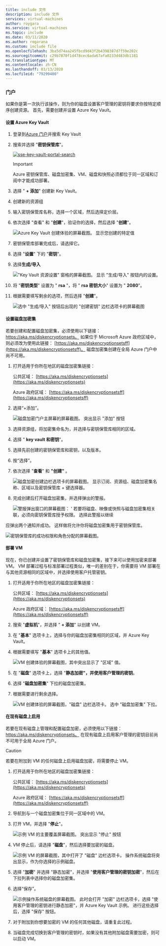 ```yaml
---
title: include 文件
description: include 文件
services: virtual-machines
author: roygara
ms.service: virtual-machines
ms.topic: include
ms.date: 03/11/2020
ms.author: rogarana
ms.custom: include file
ms.openlocfilehash: 3ba5d74aa245fbcd9d43f2b4398387d7f59e202c
ms.sourcegitcommit: c29b7870f1d478cec6ada67afa0233d483db1181
ms.translationtype: MT
ms.contentlocale: zh-CN
ms.lasthandoff: 03/13/2020
ms.locfileid: "79299480"
---
```

### <a name="portal"></a>门户

如果你是第一次执行该操作，则为你的磁盘设置客户管理的密钥将要求你按特定顺序创建资源。 首先，需要创建并设置 Azure Key Vault。

#### <a name="setting-up-your-azure-key-vault"></a>设置 Azure Key Vault

1. 登录到[Azure 门户](https://portal.azure.com/)并搜索 Key Vault
1. 搜索并选择 "**密钥保管库**"。

    [![sse-key-vault-portal-search](media/virtual-machines-disk-encryption-portal/sse-key-vault-portal-search.png)](media/virtual-machines-disk-encryption-portal/sse-key-vault-portal-search-expanded.png#lightbox)

    > [!IMPORTANT]
    > Azure 密钥保管库、磁盘加密集、VM、磁盘和快照必须都位于同一区域和订阅中才能成功部署。

1. 选择 " **+ 添加**" 创建新 Key Vault。
1. 创建新的资源组
1. 输入密钥保管库名称，选择一个区域，然后选择定价层。
1. 依次选择 "查看" 和 "**创建**"，验证你的选择，然后选择 "**创建**"。

    ![Azure Key Vault 创建体验的屏幕截图。 显示您创建的特定值](media/virtual-machines-disk-encryption-portal/sse-create-a-key-vault.png)

1. 密钥保管库部署完成后，请选择它。
1. 选择 "**设置**" 下的 "**密钥**"。
1. 选择**生成/导入**

    !["Key Vault 资源设置" 窗格的屏幕截图。 显示 "生成/导入" 按钮内的设置。](media/virtual-machines-disk-encryption-portal/sse-key-vault-generate-settings.png)

1. 将 "**密钥类型**" 设置为 " **rsa** "，将 " **rsa 密钥大小**" 设置为 " **2080**"。
1. 根据需要填写剩余的选项，然后选择 "**创建**"。

    ![选中 "生成/导入" 按钮后出现的 "创建密钥" 边栏选项卡的屏幕截图](media/virtual-machines-disk-encryption-portal/sse-create-a-key-generate.png)

#### <a name="setting-up-your-disk-encryption-set"></a>设置磁盘加密集

若要创建和配置磁盘加密集，必须使用以下链接： https://aka.ms/diskencryptionsets。 如果位于 Microsoft Azure 政府区域中，则必须改为使用此链接： [https://aka.ms/diskencryptionsetsff](https://aka.ms/diskencryptionsetsff)。 磁盘加密集创建在全局 Azure 门户中尚不可用。

1. 打开适用于你所在地区的磁盘加密集链接：

    公共区域： [https://aka.ms/diskencryptionsets](https://aka.ms/diskencryptionsets)

    Azure 政府区域： [https://aka.ms/diskencryptionsetsff](https://aka.ms/diskencryptionsetsff)
    
1. 选择“+添加”。

    ![磁盘加密门户主屏幕的屏幕截图。 突出显示 "添加" 按钮](media/virtual-machines-disk-encryption-portal/sse-create-disk-encryption-set.png)

1. 选择资源组，将加密集命名为，并选择与密钥保管库相同的区域。
1. 选择 " **key vault 和密钥**"。
1. 选择先前创建的密钥保管库和密钥，以及版本。
1. 按“选择”。
1. 依次选择 "**查看**" 和 **"创建"** 。

    ![磁盘加密创建边栏选项卡的屏幕截图。 显示订阅、资源组、磁盘加密集名称、区域以及密钥保管库 + 键选择器。](media/virtual-machines-disk-encryption-portal/sse-disk-enc-set-blade-key.png)

1. 完成创建后打开磁盘加密集，并选择弹出的警报。

    ![警报弹出窗口的屏幕截图： ' 若要将磁盘、映像或快照与磁盘加密集相关联，必须向密钥保管库授予权限。 选择此警报以继续](media/virtual-machines-disk-encryption-portal/sse-disk-enc-alert-fix.png)

应弹出两个通知并成功。 这样做将允许你将磁盘加密集用于密钥保管库。

![密钥保管库的成功权限和角色分配的屏幕截图。](media/virtual-machines-disk-encryption-portal/disk-enc-notification-success.png)

#### <a name="deploy-a-vm"></a>部署 VM

现在，你已创建并设置了密钥保管库和磁盘加密集，接下来可以使用加密来部署 VM。
VM 部署过程与标准部署过程类似，唯一的差别在于，你需要将 VM 部署在与其他资源相同的区域中，并选择使用客户托管密钥。

1. 打开适用于你所在地区的磁盘加密集链接：

    公共区域： [https://aka.ms/diskencryptionsets](https://aka.ms/diskencryptionsets)

    Azure 政府区域： [https://aka.ms/diskencryptionsetsff](https://aka.ms/diskencryptionsetsff)

1. 搜索 "**虚拟机**"，并选择 " **+ 添加**" 以创建 VM。
1. 在 "**基本**" 选项卡上，选择与你的磁盘加密集相同的区域，并 Azure Key Vault。
1. 根据需要填写 "**基本**" 选项卡上的其他值。

    ![VM 创建体验的屏幕截图，其中突出显示了 "区域" 值。](media/virtual-machines-disk-encryption-portal/sse-create-a-vm-region.png)

1. 在 "**磁盘**" 选项卡上，选择 "**静态加密"，并使用客户管理的密钥**。
1. 选择 "**磁盘加密集**" 下拉的磁盘加密集。
1. 根据需要进行剩余选择。

    ![VM 创建体验的屏幕截图，"磁盘" 边栏选项卡。 选中 "磁盘加密集" 下拉。](media/virtual-machines-disk-encryption-portal/sse-create-vm-select-cmk-encryption-set.png)

#### <a name="enable-on-an-existing-disk"></a>在现有磁盘上启用

若要在现有磁盘上管理和配置磁盘加密，必须使用以下链接： https://aka.ms/diskencryptionsets。 在现有磁盘上启用客户管理的密钥目前尚不可用于全局 Azure 门户。

> [!CAUTION]
> 若要在附加到 VM 的任何磁盘上启用磁盘加密，将需要停止 VM。

1. 打开适用于你所在地区的磁盘加密集链接：

    公共区域： [https://aka.ms/diskencryptionsets](https://aka.ms/diskencryptionsets)

    Azure 政府区域： [https://aka.ms/diskencryptionsetsff](https://aka.ms/diskencryptionsetsff)
    
1. 导航到与一个磁盘加密集位于同一区域中的 VM。
1. 打开 VM，并选择 "**停止**"。

    ![示例 VM 的主要覆盖屏幕截图。 突出显示 "停止" 按钮](media/virtual-machines-disk-encryption-portal/sse-stop-VM-to-encrypt-disk.png)

1. VM 停止后，请选择 "**磁盘**"，然后选择要加密的磁盘。

    ![示例 VM 的屏幕截图，其中打开了 "磁盘" 边栏选项卡。 操作系统磁盘将突出显示，作为你选择的示例磁盘。](media/virtual-machines-disk-encryption-portal/sse-existing-disk-select.png)

1. 选择 "**加密**" 并选择 "静态加密"，并选择 "**使用客户管理的密钥加密**"，然后在下拉列表中选择你的磁盘加密集。
1. 选择“保存”。

    ![示例操作系统磁盘的屏幕截图。 此时会打开 "加密" 边栏选项卡，选择 "使用客户管理的密钥进行静态加密"，并 Azure Key Vault 示例。 进行这些选择后，选择 "保存" 按钮。](media/virtual-machines-disk-encryption-portal/sse-encrypt-existing-disk-customer-managed-key.png)

1. 对于附加到你想要加密的 VM 的任何其他磁盘，请重复此过程。
1. 当磁盘完成切换到客户管理的密钥时，如果没有其他附加磁盘需要加密，则可以启动 VM。